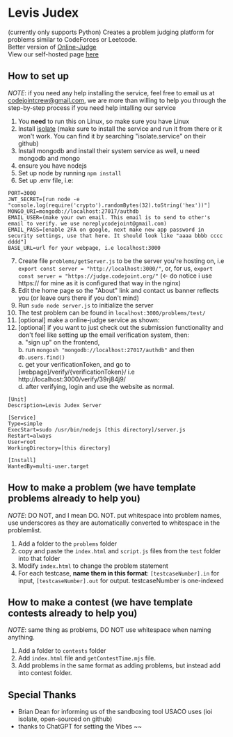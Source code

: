 # Levis Judex
(currently only supports Python) Creates a problem judging platform for problems similar to CodeForces or Leetcode. \
Better version of [Online-Judge](https://github.com/VinkentLi/Online-Judge) \
View our self-hosted page [here](https://judge.codejoint.org/)
## How to set up
*NOTE*:  if you need any help installing the service, feel free to email us at codejointcrew@gmail.com, we are more than willing to help you through the step-by-step process if you need help intalling our service
1. You **need** to run this on Linux, so make sure you have Linux
1. Install [isolate](https://github.com/ioi/isolate) (make sure to install the service and run it from there or it won't work. You can find it by searching "isolate.service" on their github)
2. Install mongodb and install their system service as well, u need mongodb and mongo
3. ensure you have nodejs
4. Set up node by running `npm install`
5. Set up .env file, i.e:
```
PORT=3000
JWT_SECRET=[run node -e "console.log(require('crypto').randomBytes(32).toString('hex'))"]
MONGO_URI=mongodb://localhost:27017/authdb
EMAIL_USER=(make your own email. This email is to send to other's email to verify. we use noreplycodejoint@gmail.com)
EMAIL_PASS=[enable 2FA on google, next make new app password in security settings, use that here. It should look like "aaaa bbbb cccc dddd"]
BASE_URL=url for your webpage, i.e localhost:3000
```
7. Create file `problems/getServer.js` to be the server you're hosting on, i.e
   `export const server = "http://localhost:3000/"`, or, for us, `export const server = "https://judge.codejoint.org/"` (<- do notice i use https:// for mine as it is configured that way in the nginx)
9. Edit the home page so the "About" link and contact us banner reflects you (or leave ours there if you don't mind)
10. Run `sudo node server.js` to initialize the server
11. The test problem can be found in `localhost:3000/problems/test/`
12. [optional] make a online-judge service as shown:
13. [optional] if you want to just check out the submission functionality and don't feel like setting up the email verification system, then:  
    a. "sign up" on the frontend,  
    b. run `mongosh "mongodb://localhost:27017/authdb"` and then `db.users.find()`  
    c. get your verificationToken, and go to [webpage]/verify/{verificationToken}/ i.e http://localhost:3000/verify/39rj84j9/  
    d. after verifying, login and use the website as normal.  
```
[Unit]
Description=Levis Judex Server

[Service]
Type=simple
ExecStart=sudo /usr/bin/nodejs [this directory]/server.js
Restart=always
User=root
WorkingDirectory=[this directory]

[Install]
WantedBy=multi-user.target
```
## How to make a problem (we have template problems already to help you)
*NOTE*:  DO NOT, and I mean DO. NOT. put whitespace into problem names, use underscores as they are automatically converted to whitespace in the problemlist.
1. Add a folder to the `problems` folder
2. copy and paste the `index.html` and `script.js` files from the `test` folder into that folder
3. Modify `index.html` to change the problem statement  
4. For each testcase, **name them in this format**: `[testcaseNumber].in` for input, `[testcaseNumber].out` for output. testcaseNumber is one-indexed
## How to make a contest (we have template contests already to help you)
*NOTE*:  same thing as problems, DO NOT use whitespace when naming anything.
1. Add a folder to `contests` folder
2. Add `index.html` file and `getContestTime.mjs` file.
3. Add problems in the same format as adding problems, but instead add into contest folder.
## Special Thanks
- Brian Dean for informing us of the sandboxing tool USACO uses (ioi isolate, open-sourced on github)
- thanks to ChatGPT for setting the Vibes ~~
